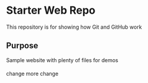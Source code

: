 # Starter Web Repo

This repository is for showing how Git and GitHub work

## Purpose

Sample website with plenty of files for demos

####
change
more change